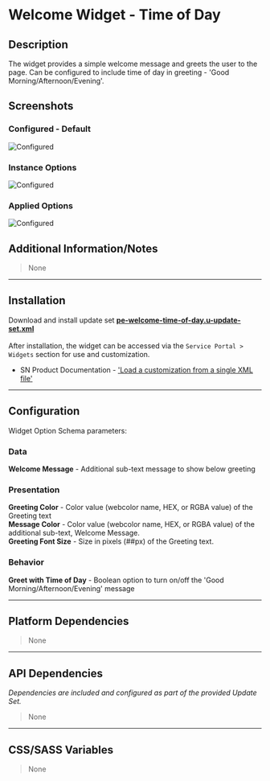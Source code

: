 # Welcome Widget - Time of Day

## Description

The widget provides a simple welcome message and greets the user to the page.  Can be configured to include time of day in greeting - 'Good Morning/Afternoon/Evening'.

## Screenshots
### Configured - Default
![Configured](https://raw.githubusercontent.com/platform-experience/serviceportal-widget-library/master/src/pe-welcome-time-of-day/images/default.png)
### Instance Options
![Configured](https://raw.githubusercontent.com/platform-experience/serviceportal-widget-library/master/src/pe-welcome-time-of-day/images/options.png)
### Applied Options
![Configured](https://raw.githubusercontent.com/platform-experience/serviceportal-widget-library/master/src/pe-welcome-time-of-day/images/applied_options.png)

## Additional Information/Notes

> None

---
## Installation
Download and install update set **[pe-welcome-time-of-day.u-update-set.xml](https://github.com/platform-experience/serviceportal-widget-library/blob/master/src/pe-welcome-time-of-day/pe-welcome-time-of-day.u-update-set.xml)** <br/><br/>
After installation, the widget can be accessed via the `Service Portal > Widgets` section for use and customization.<br/>
* SN Product Documentation - ['Load a customization from a single XML file'](https://docs.servicenow.com/bundle/kingston-application-development/page/build/system-update-sets/task/t_SaveAnUpdateSetAsAnXMLFile.html)

---
## Configuration
Widget Option Schema parameters:

### Data
**Welcome Message** - Additional sub-text message to show below greeting<br/>

### Presentation
**Greeting Color** - Color value (webcolor name, HEX, or RGBA value) of the Greeting text<br/>
**Message Color** - Color value (webcolor name, HEX, or RGBA value) of the additional sub-text, Welcome Message.<br/>
**Greeting Font Size** - Size in pixels (##px) of the Greeting text.<br/>


### Behavior
**Greet with Time of Day** - Boolean option to turn on/off the 'Good Morning/Afternoon/Evening' message<br/>

---
## Platform Dependencies

> None

---
## API Dependencies
<i>Dependencies are included and configured as part of the provided Update Set.</i>
> None

---
## CSS/SASS Variables
> None
